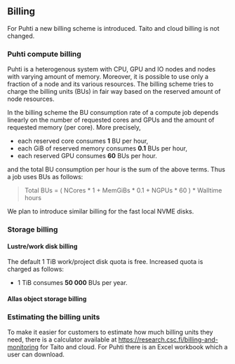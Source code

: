 ## Billing
For Puhti a new billing scheme is introduced. Taito and cloud billing is not changed.
### Puhti compute billing
Puhti is a heterogenous system with CPU, GPU and IO nodes and nodes with varying amount of memory. Moreover, it is possible to use only a fraction of a node and its various resources. The billing scheme tries to charge the billing units (BUs) in fair way based on the reserved amount of node resources.

In the billing scheme the BU consumption rate of a compute job depends linearly on the number of requested cores and GPUs and the amount of requested memory (per core). More precisely,
* each reserved core consumes **1** BU per hour,
* each GiB of reserved memory consumes **0.1** BUs per hour,
* each reserved GPU consumes **60** BUs per hour.

and the total BU consumption per hour is the sum of the above terms. Thus a job uses BUs as follows:
> Total BUs = ( NCores * 1 + MemGiBs * 0.1 + NGPUs * 60 ) * Walltime hours

We plan to introduce similar billing for the fast local NVME disks.

### Storage billing
#### Lustre/work disk billing
The default 1 TiB work/project disk quota is free. Increased quota is charged as follows:
* 1 TiB consumes **50 000** BUs per year.

#### Allas object storage billing

### Estimating the billing units
To make it easier for customers to estimate how much billing units they need, there is a calculator available at https://research.csc.fi/billing-and-monitoring for Taito and cloud. For Puhti there is an Excel workbook which a user can download.
